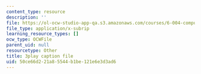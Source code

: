```yaml
---
content_type: resource
description: ''
file: https://ol-ocw-studio-app-qa.s3.amazonaws.com/courses/6-004-computation-structures-spring-2017/50ce66d221a85544b1be121e6e3d3ad6_q38KAGAKORk.vtt
file_type: application/x-subrip
learning_resource_types: []
ocw_type: OCWFile
parent_uid: null
resourcetype: Other
title: 3play caption file
uid: 50ce66d2-21a8-5544-b1be-121e6e3d3ad6
---
```

